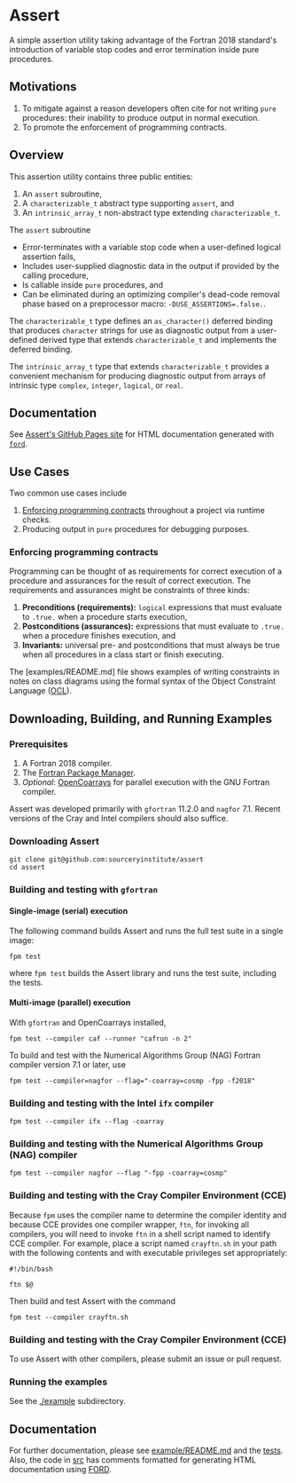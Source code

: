 Assert
======

A simple assertion utility taking advantage of the Fortran 2018 standard's introduction of variable stop codes
and error termination inside pure procedures.

Motivations
-----------
1. To mitigate against a reason developers often cite for not writing `pure` procedures: their inability to produce output in normal execution.
2. To promote the enforcement of programming contracts.

Overview
--------
This assertion utility contains three public entities:

1. An `assert` subroutine,
2. A `characterizable_t` abstract type supporting `assert`, and
3. An `intrinsic_array_t` non-abstract type extending `characterizable_t`.

The `assert` subroutine

* Error-terminates with a variable stop code when a user-defined logical assertion fails,
* Includes user-supplied diagnostic data in the output if provided by the calling procedure,
* Is callable inside `pure` procedures, and
* Can be eliminated during an optimizing compiler's dead-code removal phase based on a preprocessor macro: `-DUSE_ASSERTIONS=.false.`.

The `characterizable_t` type defines an `as_character()` deferred binding that produces `character` strings for use as diagnostic output from a user-defined derived type that extends  `characterizable_t` and implements the deferred binding.

The `intrinsic_array_t` type that extends `characterizable_t` provides a convenient mechanism for producing diagnostic output from arrays of intrinsic type `complex`, `integer`, `logical`, or `real`.

Documentation
-------------
See [Assert's GitHub Pages site] for HTML documentation generated with [`ford`].

Use Cases
---------
Two common use cases include

1. [Enforcing programming contracts] throughout a project via runtime checks.
2. Producing output in `pure` procedures for debugging purposes.

### Enforcing programming contracts
Programming can be thought of as requirements for correct execution of a procedure and assurances for the result of correct execution.
The requirements and assurances might be constraints of three kinds:

1. **Preconditions (requirements):** `logical` expressions that must evaluate to `.true.` when a procedure starts execution,
2. **Postconditions (assurances):** expressions that must evaluate to `.true.` when a procedure finishes execution, and
3. **Invariants:** universal pre- and postconditions that must always be true when all procedures in a class start or finish executing.

The [examples/README.md] file shows examples of writing constraints in notes on class diagrams using the formal syntax of the Object Constraint Language ([OCL]).

Downloading, Building, and Running Examples
-------------------------------------------

### Prerequisites
1. A Fortran 2018 compiler.
2. The [Fortran Package Manager].
3. _Optional_: [OpenCoarrays] for parallel execution with the GNU Fortran compiler.

Assert was developed primarily with `gfortran` 11.2.0 and `nagfor` 7.1.
Recent versions of the Cray and Intel compilers should also suffice.  

### Downloading Assert
```
git clone git@github.com:sourceryinstitute/assert
cd assert
```

### Building and testing with `gfortran`
#### Single-image (serial) execution
The following command builds Assert and runs the full test suite in a single image:
```
fpm test
```
where `fpm test` builds the Assert library and runs the test suite, including the tests.

#### Multi-image (parallel) execution
With `gfortran` and OpenCoarrays installed,
```
fpm test --compiler caf --runner "cafrun -n 2"
```
To build and test with the Numerical Algorithms Group (NAG) Fortran compiler version
7.1 or later, use
```
fpm test --compiler=nagfor --flag="-coarray=cosmp -fpp -f2018"
```

### Building and testing with the Intel `ifx` compiler
```
fpm test --compiler ifx --flag -coarray
```

### Building and testing with the Numerical Algorithms Group (NAG) compiler
```
fpm test --compiler nagfor --flag "-fpp -coarray=cosmp"
```

### Building and testing with the Cray Compiler Environment (CCE)
Because `fpm` uses the compiler name to determine the compiler identity and because
CCE provides one compiler wrapper, `ftn`, for invoking all compilers, you will
need to invoke `ftn` in a shell script named to identify CCE compiler. For example,
place a script named `crayftn.sh` in your path with the following contents and with
executable privileges set appropriately:
```
#!/bin/bash

ftn $@
```
Then build and test Assert with the command
```
fpm test --compiler crayftn.sh
```


### Building and testing with the Cray Compiler Environment (CCE)
To use Assert with other compilers, please submit an issue or pull request.  

### Running the examples
See the [./example](./example) subdirectory.

Documentation
-------------
For further documentation, please see [example/README.md] and the [tests].  Also, the code in [src] has comments formatted for generating HTML documentation using [FORD].

[Hyperlinks]:#
[OpenCoarrays]: https://github.com/sourceryinstitute/opencoarrays
[Enforcing programming contracts]: #enforcing-programming-contracts
[Single-image execution]: #single-image-execution
[example/README.md]: ./example/README.md
[tests]: ./tests
[src]: ./src
[FORD]: https://github.com/Fortran-FOSS-Programmers/ford
[Fortran Package Manager]: https://github.com/fortran-lang/fpm
[OCL]: https://en.wikipedia.org/wiki/Object_Constraint_Language
[Assert's GitHub Pages site]: https://sourceryinstitute.github.io/assert/
[`ford`]: https://github.com/Fortran-FOSS-Programmers/ford
